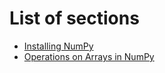 # List of sections

- [Installing NumPy](installing_numpy.md)
- [Operations on Arrays in NumPy](operations_on_arrays.md)
